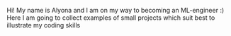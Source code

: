 Hi! 
My name is Alyona and I am on my way to becoming an ML-engineer :) 
Here I am going to collect examples of small projects which suit best to illustrate my coding skills
